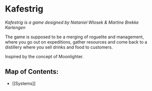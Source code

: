 # Kafestrig

*Kafestrig is a game designed by Nataniel Wlosek & Martine Brekke Karlengen*

The game is supposed to be a merging of roguelite and management, where you go out on expeditions, gather resources and come back to a distillery where you sell drinks and food to customers.

Inspired by the concept of Moonlighter.

## Map of Contents:
- [[Systems]]